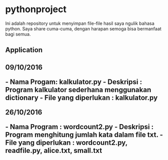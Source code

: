 # pythonproject
Ini adalah repository untuk menyimpan file-file hasil saya ngulik bahasa python. Saya share cuma-cuma, dengan harapan semoga bisa bermanfaat bagi semua.

<h2>Application<h2>
<p>09/10/2016<p>
- Nama Progam: kalkulator.py
- Deskripsi : Program kalkulator sederhana menggunakan dictionary
- File yang diperlukan : kalkulator.py

<p>26/10/2016</p>
- Nama Program : wordcount2.py
- Deskripsi : Program menghitung jumlah kata dalam file txt. 
- File yang diperlukan : wordcount2.py, readfile.py, alice.txt, small.txt
